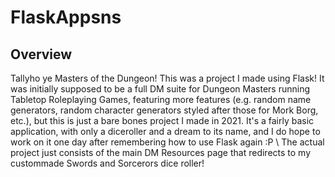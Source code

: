 # FlaskAppsns
## Overview
Tallyho ye Masters of the Dungeon! This was a project I made using Flask! It was initially supposed to be a full DM suite for Dungeon Masters running Tabletop Roleplaying Games, featuring more features (e.g. random name generators, random character generators styled after those for Mork Borg, etc.), but this is just a bare bones project I made in 2021. It's a fairly basic application, with only a diceroller and a dream to its name, and I do hope to work on it one day after remembering how to use Flask again :P \\
The actual project just consists of the main DM Resources page that redirects to my custommade Swords and Sorcerors dice roller!
